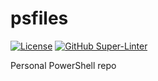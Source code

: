 # psfiles

[![License](https://img.shields.io/badge/License-BSD%203--Clause-blue.svg)](https://opensource.org/licenses/BSD-3-Clause)
[![GitHub Super-Linter](https://github.com/jauderho/psfiles/workflows/Lint%20Code%20Base/badge.svg)](https://github.com/jauderho/psfiles/actions/workflows/linter.yml)

Personal PowerShell repo

